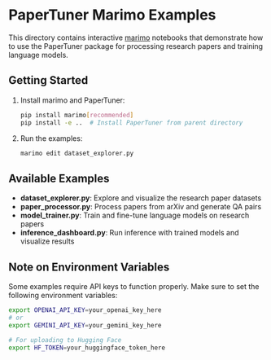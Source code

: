 # PaperTuner Marimo Examples

This directory contains interactive [marimo](https://marimo.io) notebooks that demonstrate how to use the PaperTuner package for processing research papers and training language models.

## Getting Started

1. Install marimo and PaperTuner:
   ```bash
   pip install marimo[recommended]
   pip install -e ..  # Install PaperTuner from parent directory
   ```

2. Run the examples:
   ```bash
   marimo edit dataset_explorer.py
   ```

## Available Examples

- **dataset_explorer.py**: Explore and visualize the research paper datasets
- **paper_processor.py**: Process papers from arXiv and generate QA pairs
- **model_trainer.py**: Train and fine-tune language models on research papers
- **inference_dashboard.py**: Run inference with trained models and visualize results

## Note on Environment Variables

Some examples require API keys to function properly. Make sure to set the following environment variables:

```bash
export OPENAI_API_KEY=your_openai_key_here
# or
export GEMINI_API_KEY=your_gemini_key_here

# For uploading to Hugging Face
export HF_TOKEN=your_huggingface_token_here
``` 
